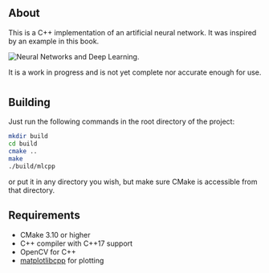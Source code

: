 ## About
This is a C++ implementation of an artificial neural network. It was inspired by an example in this book.

![Neural Networks and Deep Learning](https://raw.githubusercontent.com/PacktPublishing/Hands-On-Computer-Vision-with-TensorFlow-2/a8c9aa88eeb46d3ea81e36ea95b1b2c73f8036d8/banner_images/book_cover.png).

It is a work in progress and is not yet complete nor accurate enough for use.

# 

## Building
Just run the following commands in the root directory of the project:
```bash
mkdir build
cd build
cmake ..
make
./build/mlcpp
```
or put it in any directory you wish, but make sure CMake is accessible from that directory.

## Requirements
- CMake 3.10 or higher
- C++ compiler with C++17 support
- OpenCV for C++
- [matplotlibcpp](https://github.com/Cryoris/matplotlib-cpp) for plotting
